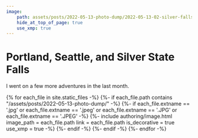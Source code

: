```yaml
---
image:
    path: assets/posts/2022-05-13-photo-dump/2022-05-13-02-silver-falls/20220507-0011.jpeg
    hide_at_top_of_page: true
    use_xmp: true
---
```


# Portland, Seattle, and Silver State Falls

I went on a few more adventures in the last month.

{% for each_file in site.static_files -%}
    {%- if each_file.path
        contains "/assets/posts/2022-05-13-photo-dump/"
    -%}
        {%- if each_file.extname == '.jpg'
            or each_file.extname == '.jpeg'
            or each_file.extname == '.JPG'
            or each_file.extname == '.JPEG'
        -%}
            {%- include authoring/image.html
                image_path = each_file.path
                link = each_file.path
                is_decorative = true
                use_xmp = true
            -%}
        {%- endif -%}
    {%- endif -%}
{%- endfor -%}
